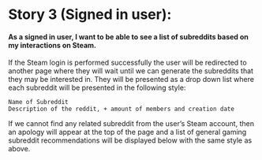 # Story 3 (Signed in user):

#### As a signed in user, I want to be able to see a list of subreddits based on my interactions on Steam.

If the Steam login is performed successfully the user will be redirected to another page where they will wait until we can generate the subreddits that they may be interested in. They will be presented as a drop down list where each subreddit will be presented in the following style:


    Name of Subreddit
    Description of the reddit, + amount of members and creation date

If we cannot find any related subreddit from the user’s Steam account, then an apology will appear at the top of the page and a list of general gaming subreddit recommendations will be displayed below with the same style as above.
